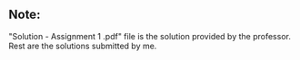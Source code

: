 ## Note:
"Solution - Assignment 1 .pdf" file is the solution provided by the professor. Rest are the solutions submitted by me.
